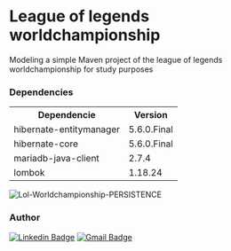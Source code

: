 # League of legends worldchampionship

Modeling a simple Maven project of the league of legends worldchampionship for study purposes

<h3>Dependencies</h3>

<table>
<tr>
	<th>Dependencie</th>
	<th>Version</th>
</tr>
<tr>
	<td>hibernate-entitymanager</td>
	<td>5.6.0.Final</td>
</tr>
<tr>
	<td>hibernate-core</td>
	<td>5.6.0.Final</td>
</tr>
<tr>
	<td>mariadb-java-client</td>
	<td>2.7.4</td>
</tr>
<tr>
	<td>lombok</td>
	<td>1.18.24</td>
</tr>
</table>



![Lol-Worldchampionship-PERSISTENCE](https://user-images.githubusercontent.com/114487600/202059556-3cb7fb3f-27af-40c1-ab8c-5dceeffd3fde.png)

<h3>Author</h3>

[![Linkedin Badge](https://img.shields.io/badge/-Camila-blue?style=flat-square&logo=Linkedin&logoColor=white&link=https://www.linkedin.com/in/cami-la/)](https://www.linkedin.com/in/diego-beker/)
[![Gmail Badge](https://img.shields.io/badge/-camiladsantoscavalcante@gmail.com-c14438?style=flat-square&logo=Gmail&logoColor=white&link=mailto:camiladsantoscavalcante@gmail.com)](mailto:diegobecker99@gmail.com)